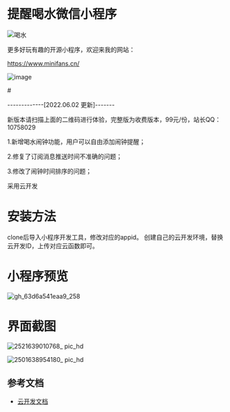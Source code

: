 # 提醒喝水微信小程序
![喝水](https://user-images.githubusercontent.com/72783438/145314592-7ed28da9-2263-4f2d-98a6-5ebe6cd528c7.jpg)

更多好玩有趣的开源小程序，欢迎来我的网站：

https://www.minifans.cn/

![image](https://user-images.githubusercontent.com/72783438/145314689-7859a7e4-94c5-4ae8-ae24-34247c37dcb1.png)

<!-- wp:paragraph -->
#<p>-------------[2022.06.02 更新]-------</p>
新版本请扫描上面的二维码进行体验，完整版为收费版本，99元/份，站长QQ：10758029
<!-- /wp:paragraph -->

<!-- wp:paragraph -->
<p>1.新增喝水闹钟功能，用户可以自由添加闹钟提醒；</p>
<!-- /wp:paragraph -->

<!-- wp:paragraph -->
<p>2.修复了订阅消息推送时间不准确的问题；</p>
<!-- /wp:paragraph -->

<!-- wp:paragraph -->
<p>3.修改了闹钟时间排序的问题；</p>
<!-- /wp:paragraph -->
采用云开发

# 安装方法
clone后导入小程序开发工具，修改对应的appid。
创建自己的云开发环境，替换云开发ID，上传对应云函数即可。
# 小程序预览

![gh_63d6a541eaa9_258](https://user-images.githubusercontent.com/72783438/145179808-ad0866c5-1052-4d0d-b610-d61aefedd968.jpg)

# 界面截图

![2521639010768_ pic_hd](https://user-images.githubusercontent.com/72783438/145315038-ae090ced-4bb8-4fa5-aa49-b11d60264404.jpg)


![2501638954180_ pic_hd](https://user-images.githubusercontent.com/72783438/145179911-2db9f8c4-6636-4017-89ec-2545d99d44ed.jpg)

## 参考文档

- [云开发文档](https://developers.weixin.qq.com/miniprogram/dev/wxcloud/basis/getting-started.html)

